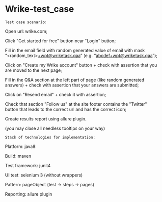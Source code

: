 # Wrike-test_case

    Test case scenario:

Open url: wrike.com;

Click "Get started for free" button near "Login" button;

Fill in the email field with random generated value of email with mask “<random_text>+wpt@wriketask.qaa” (e.g. “abcdef+wpt@wriketask.qaa”);

Click on "Create my Wrike account" button + check with assertion that you are moved to the next page;

Fill in the Q&A section at the left part of page (like random generated answers) + check with assertion that your answers are submitted;

Click on "Resend email" + check it with assertion;

Check that section "Follow us" at the site footer contains the "Twitter" button that leads to the correct url and has the correct icon;

Create results report using allure plugin.  

(you may close all needless tooltips on your way)


    Stack of technologies for implementation:

Platform: java8

Build: maven

Test framework: junit4

UI test: selenium 3 (without wrappers)

Pattern: pageObject (test -> steps -> pages)

Reporting: allure plugin
